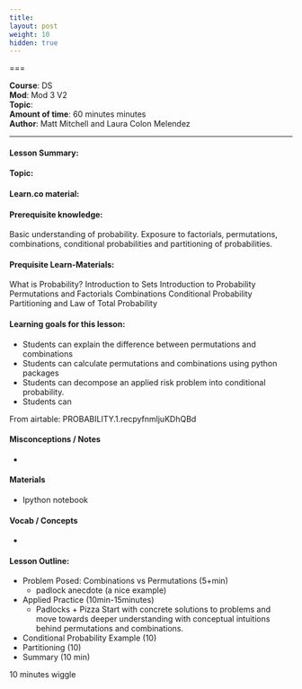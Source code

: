 ```yaml
---
title: 
layout: post
weight: 10
hidden: true
---
```


===


**Course**: DS   <br/>
**Mod**: Mod 3 V2         <br/>
**Topic**:    <br/>
**Amount of time**: 60 minutes  minutes  <br/>
**Author**: Matt Mitchell and Laura Colon Melendez


***

#### Lesson Summary:


#### Topic:


#### Learn.co material:

#### Prerequisite knowledge:

Basic understanding of probability.
Exposure to factorials, permutations, combinations, conditional probabilities and partitioning of probabilities.

#### Prequisite Learn-Materials:


What is Probability?
Introduction to Sets
Introduction to Probability
Permutations and Factorials
Combinations
Conditional Probability
Partitioning and Law of Total Probability


#### Learning goals for this lesson:


* Students can explain the difference between permutations and combinations
* Students can calculate permutations and combinations using python packages
* Students can decompose an applied risk problem into conditional probability.
* Students can 


From airtable:
PROBABILITY.1.recpyfnmljuKDhQBd


#### Misconceptions / Notes

* 

#### Materials
- Ipython notebook

#### Vocab / Concepts 

*

#### Lesson Outline:

* Problem Posed: Combinations vs Permutations (5+min)
	* padlock anecdote (a nice example)
* Applied Practice (10min-15minutes)
	* Padlocks + Pizza
	Start with concrete solutions to problems and move towards deeper understanding with conceptual intuitions behind permutations and combinations.
* Conditional Probability Example (10)
* Partitioning (10)
* Summary (10 min)

10 minutes wiggle